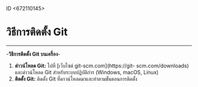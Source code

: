 ID <672110145>
# วิธีการติดตั้ง Git
---
-**วิธีการติดตั้ง Git บนเครื่อง**-
1. **ดําวน์โหลด Git:** ไปที่ [เว็บไซต์ git-scm.com](https://git-
scm.com/downloads) และดําวน์โหลด Git สําหรับระบบปฏิบัติกําร (Windows,
macOS, Linux)
2. **ติดตั้ง Git:** ติดตั้ง Git ที่ดาวน์โหลดมาและทําตามขั้นตอนการติดตั้ง